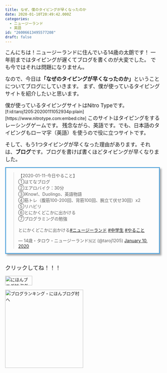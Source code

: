 ```yaml
---
title: なぜ、僕のタイピングが早くなったのか
date: 2020-01-10T20:49:42.000Z
categories:
  - ニュージーランド
  - 英語
id: "26006613495577208"
draft: false
---
```

<span style="font-size: 120%">こんにちは！ニュージーランドに住んでいる14歳の太朗です！</span>
<span style="font-size: 120%">一年前まではタイピングが遅くてブログを書くのが大変でした。
でも今ではそれは問題になりません。</span>

<span style="font-size: 120%">なので、今日は<b>「なぜのタイピングが早くなったのか」</b>ということについてブログにしていきます。
</span>
<span style="font-size: 120%">まず、僕が使っているタイピングサイトを紹介したいと思います。</span>


<!-- more -->

<span style="font-size: 120%">
僕が使っているタイピングサイトはNitro Typeです。</span>
[f:id:taroj1205:20200111052934p:plain]
[https://www.nitrotype.com:embed:cite]
<span style="font-size: 120%">このサイトはタイピングをするレーシングゲームです。</span>
<span style="font-size: 120%">残念ながら、英語です。でも、日本語のタイピングもローマ字（英語）を使うので役に立つサイトです。</span>

<span style="font-size: 120%">そして、もう1つタイピングが早くなった理由があります。それは、<b>ブログ</b>です。ブログを書けば書くほどタイピングが早くなりました。</span>

<div style="border: 3px solid rgb(94, 169, 221); box-shadow: 5px 5px 5px #AAA;">
<blockquote class="twitter-tweet"><p lang="ja" dir="ltr">【2020-01-11-今日やること】<br>①はてなブログ<br>②エアロバイク：30分<br>③iKnow!、Duolingo、英語物語<br>④筋トレ（腹筋100-200回、背筋100回、腕立て伏せ30回）x2<br>⑤リハビリ<br>⑥とにかくどこかに出かける<br>⑦プログラミングの勉強<br><br>とにかくどこかに出かける<a href="https://twitter.com/hashtag/%E3%83%8B%E3%83%A5%E3%83%BC%E3%82%B8%E3%83%BC%E3%83%A9%E3%83%B3%E3%83%89?src=hash&amp;ref_src=twsrc%5Etfw">#ニュージーランド</a> <a href="https://twitter.com/hashtag/%E4%B8%AD%E5%AD%A6%E7%94%9F?src=hash&amp;ref_src=twsrc%5Etfw">#中学生</a> <a href="https://twitter.com/hashtag/%E3%82%84%E3%82%8B%E3%81%93%E3%81%A8?src=hash&amp;ref_src=twsrc%5Etfw">#やること</a></p>&mdash; 14歳・タロウ・ニュージーランド🇳🇿 (@taroj1205) <a href="https://twitter.com/taroj1205/status/1215733343364382720?ref_src=twsrc%5Etfw">January 10, 2020</a></blockquote> <script async src="https://platform.twitter.com/widgets.js" charset="utf-8"></script> </div><br />

<span style="font-size: 130%">クリックしてね！！！</span>
<p><a href="https://overseas.blogmura.com/ranking/in?p_cid=10927073" target="_blank"><img src="https://b.blogmura.com/overseas/88_31.gif" alt="にほんブログ村 海外生活ブログへ" width="88" height="31" border="0" /></a></p>
<p><a href="https://blogmura.com/ranking/in?p_cid=10927073" target="_blank"><img src="https://b.blogmura.com/original/11502" alt="ブログランキング・にほんブログ村へ" width="254" border="0" /></a></p>
